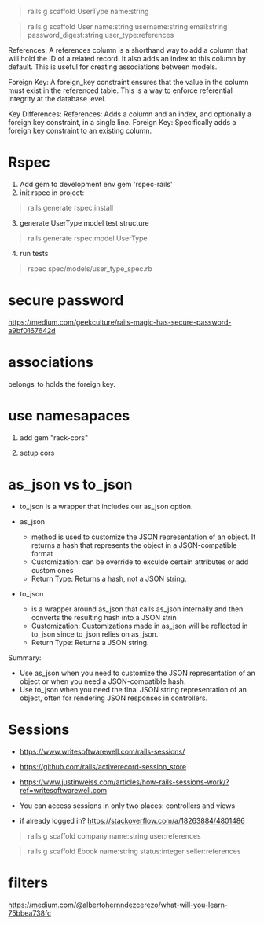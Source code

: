 > rails g scaffold UserType name:string 

> rails g scaffold User name:string username:string email:string password_digest:string user_type:references

References:
A references column is a shorthand way to add a column that will hold the ID of a related record. It also adds an index to this column by default. This is useful for creating associations between models.

Foreign Key:
A foreign_key constraint ensures that the value in the column must exist in the referenced table. This is a way to enforce referential integrity at the database level.

Key Differences: 
References: Adds a column and an index, and optionally a foreign key constraint, in a single line.
Foreign Key: Specifically adds a foreign key constraint to an existing column.

# Rspec
1. Add gem to development env
  gem 'rspec-rails' 
2. init rspec in project: 
  > rails generate rspec:install
3. generate UserType model test structure
  > rails generate rspec:model UserType
4. run tests 
  > rspec spec/models/user_type_spec.rb

# secure password 
https://medium.com/geekculture/rails-magic-has-secure-password-a9bf0167642d 

# associations 
belongs_to holds the foreign key.

# use namesapaces 

1. add gem "rack-cors"

2. setup cors 


# as_json vs to_json

- to_json is a wrapper that includes our as_json option.

- as_json
  - method is used to customize the JSON representation of an object. It returns a hash that represents the object in a JSON-compatible format
  - Customization: can be override to exculde certain attributes or add custom ones 
  - Return Type: Returns a hash, not a JSON string.

- to_json
  - is a wrapper around as_json that calls as_json internally and then converts the resulting hash into a JSON strin
  - Customization: Customizations made in as_json will be reflected in to_json since to_json relies on as_json.
  - Return Type: Returns a JSON string.

Summary: 
- Use as_json when you need to customize the JSON representation of an object or when you need a JSON-compatible hash.
- Use to_json when you need the final JSON string representation of an object, often for rendering JSON responses in controllers.


# Sessions 
- https://www.writesoftwarewell.com/rails-sessions/
- https://github.com/rails/activerecord-session_store 
- https://www.justinweiss.com/articles/how-rails-sessions-work/?ref=writesoftwarewell.com

- You can access sessions in only two places: controllers and views 

- if already logged in? https://stackoverflow.com/a/18263884/4801486

> rails g scaffold company name:string user:references

> rails g scaffold Ebook name:string status:integer seller:references


# filters
https://medium.com/@albertohernndezcerezo/what-will-you-learn-75bbea738fc